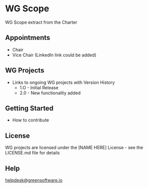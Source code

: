 # WG Scope
WG Scope extract from the Charter

## Appointments 
* Chair
* Vice Chair
(LinkedIn link could be added)

## WG Projects
* Links to ongoing WG projects with Version History
  * 1.O - Initial Release
  * 2.0 - New functionality added

## Getting Started
* How to contribute 

## License
WG projects are licensed under the [NAME HERE] License - see the LICENSE.md file for details

## Help
helpdesk@greensoftware.io
